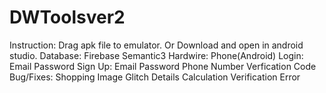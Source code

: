 # DWToolsver2

Instruction:
				Drag apk file to emulator.
				Or Download and open in android studio.
				Database:
				Firebase
				Semantic3
				Hardwire:
				Phone(Android)
				Login:
				Email
				Password
				Sign Up:
				Email
				Password
				Phone Number
				Verfication Code
				Bug/Fixes:
				Shopping Image Glitch
				Details Calculation
				Verification Error
